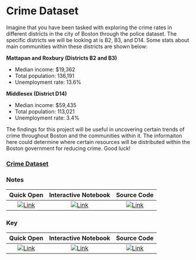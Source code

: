 # Crime Dataset

Imagine that you have been tasked with exploring the crime rates in different districts in the city of Boston through the police dataset. The specific districts we will be looking at is B2, B3, and D14. Some stats about main communities within these districts are shown below:

**Mattapan and Roxbury (Districts B2 and B3)**
 - Median income: $19,362
 - Total population: 136,191
 - Unemployment rate: 13.6%

 **Middlesex (District D14)**
 - Median income: $59,435
 - Total population: 113,021
 - Unemployment rate: 3.4%

 The findings for this project will be useful in uncovering certain trends of crime throughout Boston and the communities within it. The informaiton here could determine where certain resources will be distributed within the Boston government for reducing crime. Good luck!

### [Crime Dataset](https://raw.githubusercontent.com/dt3zjy/node/master/week-1/workshop/boston_crime.csv)

### Notes
| Quick Open | Interactive Notebook | Source Code  |
| :---------: | :-----------: | :------------: | 
| [![Link](../../tools/buttons/open-browser.svg)](https://files.node.danieltohti.com/week-1/workshop/intro_notes.html) | [![Link](../../tools/buttons/open-colab.svg)](https://colab.research.google.com/github/dt3zjy/node/blob/master/week-1/workshop/intro_notes.ipynb) | [![Link](../../tools/buttons/download-ipynb.svg)](https://files.node.danieltohti.com/week-1/workshop/intro_notes.ipynb) |

### Key
| Quick Open | Interactive Notebook | Source Code  |
| :---------: | :-----------: | :------------: |
| [![Link](../../tools/buttons/open-browser.svg)](https://files.node.danieltohti.com/week-1/workshop/intro_key.html) | [![Link](../../tools/buttons/open-colab.svg)](https://colab.research.google.com/github/dt3zjy/node/blob/master/week-1/workshop/intro_key.ipynb) | [![Link](../../tools/buttons/download-ipynb.svg)](https://files.node.danieltohti.com/week-1/workshop/intro_key.ipynb) |
